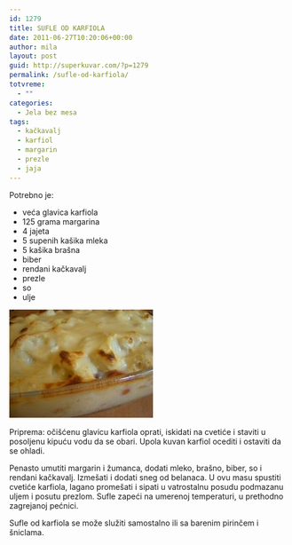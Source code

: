 ```yaml
---
id: 1279
title: SUFLE OD KARFIOLA
date: 2011-06-27T10:20:06+00:00
author: mila
layout: post
guid: http://superkuvar.com/?p=1279
permalink: /sufle-od-karfiola/
totvreme:
  - ""
categories:
  - Jela bez mesa
tags:
  - kačkavalj
  - karfiol
  - margarin
  - prezle
  - jaja
---
```

Potrebno je:

  * veća glavica karfiola
  * 125 grama margarina
  * 4 jajeta
  * 5 supenih kašika mleka
  * 5 kašika brašna
  * biber
  * rendani kačkavalj
  * prezle
  * so
  * ulje

<img class="alignnone size-full wp-image-1285" title="karfiolsufle" src="/wp-content/uploads/2011/06/karfiolsufle1.jpg" alt="" width="259" height="195" /> 

Priprema: očišćenu glavicu karfiola oprati, iskidati na cvetiće i staviti u posoljenu kipuću vodu da se obari. Upola kuvan karfiol ocediti i ostaviti da se ohladi.

Penasto umutiti margarin i žumanca, dodati mleko, brašno, biber, so i rendani kačkavalj. Izmešati i dodati sneg od belanaca. U ovu masu spustiti cvetiće karfiola, lagano promešati i sipati u vatrostalnu posudu podmazanu uljem i posutu prezlom. Sufle zapeći na umerenoj temperaturi, u prethodno zagrejanoj pećnici.

Sufle od karfiola se može služiti samostalno ili sa barenim pirinčem i šniclama.